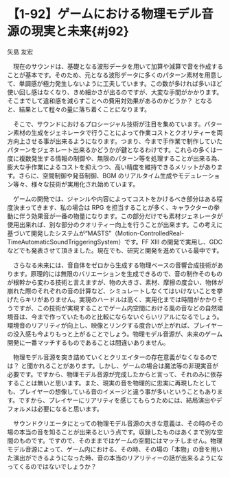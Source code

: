 # 【1-92】ゲームにおける物理モデル音源の現実と未来{#j92}

<div class="author">矢島 友宏</div>

　現在のサウンドは、基礎となる波形データを用いて加算や減算で音を作成することが基本です。そのため、元となる波形データに多くのパターン素材を用意して、単調感が極力発生しないように工夫しています。この数が多ければ多いほど使い回し感はなくなり、きめ細かさが出るのですが、大変な手間がかかります。そこまでして違和感を減らすことへの費用対効果があるのかどうか？ となると、結果として程々の量に落ち着くことになります。

　そこで、サウンドにおけるプロシージャル技術が注目を集めています。パターン素材の生成をジェネレータで行うことによって作業コストとクオリティーを両方向上させる事が出来るようになります。つまり、今まで手作業で制作していたパターンをジェネレート出来るかどうかが鍵となるわけです。これらの多くは一度に複数発生する情報の制御や、無限のパターン等を処理することが出来る為、膨大な手作業によるコストを抑えつつ、高い精度を維持できるメリットがあります。さらに、空間制御や発音制御、BGM のリアルタイム生成やモデュレーション等々、様々な技術が実用化され始めています。

　ゲームの開発では、ジャンルや内容によってコストをかけるべき部分はある程度決まってきます、私の場合は RPG を担当することが多く、キャラクターの挙動に伴う効果音が一番の物量になります。この部分だけでも素材ジェネレータが使用出来れば、別な部分のクオリティー向上を行うことが出来ます。この考えに基づいて開発したシステムが“MASTS”（Motion-ControlledReal-TimeAutomaticSoundTriggeringSystem）です。FF XIII の開発で実用し、GDC などでも発表させて頂きました。現在でも、研究と開発を進めている最中です。

　さらなる未来には、音自体をゼロから生成する物理ベースの音響合成技術があります。原理的には無限のバリエーションを生成できるので、音の制作そのものが根幹から変わる技術と言えますが、物の大きさ、素材、摩擦の度合い、物体が崩れた際のそれぞれの音の計算など、シミュレートしなくてはいけないことを挙げたらキリがありません。実現のハードルは高く、実用化までは時間がかかりそうですが、この技術が実現することでゲーム内空間における風の音などの自然環境音は、今まで作っていたものと比較にならないぐらいリアルになるでしょう。環境音のリアリティが向上し、映像とリンクする度合いが上がれば、プレイヤーの没入感も今よりもっと上がることでしょう。物理モデル音源が、未来のゲーム開発に一番マッチするものであることは間違いありません。

　物理モデル音源を突き詰めていくとクリエイターの存在意義がなくなるのでは？ と聞かれることがあります。しかし、ゲームの場合は魔法等の非現実音が必要です。ですから、物理モデル音源が完成したからと言って、それのみに依存することは無いと思います。また、現実の音を物理的に忠実に再現したとしても、プレイヤーの想像している音のイメージと違う事が多いということもあります。ですから、プレイヤーにリアリティを感じてもらうためには、結局演出やデフォルメは必要になると思います。

　サウンドクリエータにとっての物理モデル音源の大きな意義は、その時のその場の本当の音を知ることが出来るという点です。収録したものはあくまで別な空間のものです。ですので、そのままではゲームの空間にはマッチしません。物理モデル音源によって、ゲーム内における、その時、その場の「本物」の音を用いた演出ができるようになった時、音の本当のリアリティーの話が出来るようになってくるのではないでしょうか？
